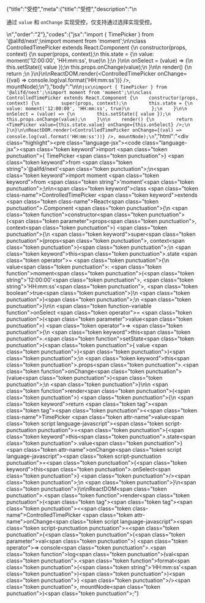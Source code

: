 {"title":"受控","meta":{"title":"受控","description":"\n<p>通过 <code>value</code> 和 <code>onChange</code> 实现受控，仅支持通过选择实现受控。</p>\n","order":"2"},"codes":{"jsx":"import { TimePicker } from '@alifd/next';\nimport moment from 'moment';\n\nclass ControlledTimePicker extends React.Component {\n    constructor(props, context) {\n        super(props, context);\n        this.state = {\n            value: moment('12:00:00', 'HH:mm:ss', true)\n        };\n    }\n\n    onSelect = (value) => {\n        this.setState({ value });\n        this.props.onChange(value);\n    }\n\n    render() {\n        return <TimePicker value={this.state.value} onChange={this.onSelect} />;\n    }\n}\n\nReactDOM.render(<ControlledTimePicker onChange={(val) => console.log(val.format('HH:mm:ss'))} />, mountNode);\n"},"body":"\n\n````jsx\nimport { TimePicker } from '@alifd/next';\nimport moment from 'moment';\n\nclass ControlledTimePicker extends React.Component {\n    constructor(props, context) {\n        super(props, context);\n        this.state = {\n            value: moment('12:00:00', 'HH:mm:ss', true)\n        };\n    }\n\n    onSelect = (value) => {\n        this.setState({ value });\n        this.props.onChange(value);\n    }\n\n    render() {\n        return <TimePicker value={this.state.value} onChange={this.onSelect} />;\n    }\n}\n\nReactDOM.render(<ControlledTimePicker onChange={(val) => console.log(val.format('HH:mm:ss'))} />, mountNode);\n````","html":"<script>(function(){'use strict';\n\nvar _createClass = function () { function defineProperties(target, props) { for (var i = 0; i < props.length; i++) { var descriptor = props[i]; descriptor.enumerable = descriptor.enumerable || false; descriptor.configurable = true; if (\"value\" in descriptor) descriptor.writable = true; Object.defineProperty(target, descriptor.key, descriptor); } } return function (Constructor, protoProps, staticProps) { if (protoProps) defineProperties(Constructor.prototype, protoProps); if (staticProps) defineProperties(Constructor, staticProps); return Constructor; }; }();\n\nvar _next = require('@alifd/next');\n\nvar _moment = require('moment');\n\nvar _moment2 = _interopRequireDefault(_moment);\n\nfunction _interopRequireDefault(obj) { return obj && obj.__esModule ? obj : { default: obj }; }\n\nfunction _classCallCheck(instance, Constructor) { if (!(instance instanceof Constructor)) { throw new TypeError(\"Cannot call a class as a function\"); } }\n\nfunction _possibleConstructorReturn(self, call) { if (!self) { throw new ReferenceError(\"this hasn't been initialised - super() hasn't been called\"); } return call && (typeof call === \"object\" || typeof call === \"function\") ? call : self; }\n\nfunction _inherits(subClass, superClass) { if (typeof superClass !== \"function\" && superClass !== null) { throw new TypeError(\"Super expression must either be null or a function, not \" + typeof superClass); } subClass.prototype = Object.create(superClass && superClass.prototype, { constructor: { value: subClass, enumerable: false, writable: true, configurable: true } }); if (superClass) Object.setPrototypeOf ? Object.setPrototypeOf(subClass, superClass) : subClass.__proto__ = superClass; }\n\nvar ControlledTimePicker = function (_React$Component) {\n    _inherits(ControlledTimePicker, _React$Component);\n\n    function ControlledTimePicker(props, context) {\n        _classCallCheck(this, ControlledTimePicker);\n\n        var _this = _possibleConstructorReturn(this, (ControlledTimePicker.__proto__ || Object.getPrototypeOf(ControlledTimePicker)).call(this, props, context));\n\n        _this.onSelect = function (value) {\n            _this.setState({ value: value });\n            _this.props.onChange(value);\n        };\n\n        _this.state = {\n            value: (0, _moment2.default)('12:00:00', 'HH:mm:ss', true)\n        };\n        return _this;\n    }\n\n    _createClass(ControlledTimePicker, [{\n        key: 'render',\n        value: function render() {\n            return React.createElement(_next.TimePicker, { value: this.state.value, onChange: this.onSelect });\n        }\n    }]);\n\n    return ControlledTimePicker;\n}(React.Component);\n\nReactDOM.render(React.createElement(ControlledTimePicker, { onChange: function onChange(val) {\n        return console.log(val.format('HH:mm:ss'));\n    } }), mountNode);})()</script><div class=\"highlight\"><pre class=\"language-jsx\"><code class=\"language-jsx\"><span class=\"token keyword\">import</span> <span class=\"token punctuation\">{</span> TimePicker <span class=\"token punctuation\">}</span> <span class=\"token keyword\">from</span> <span class=\"token string\">'@alifd/next'</span><span class=\"token punctuation\">;</span>\n<span class=\"token keyword\">import</span> moment <span class=\"token keyword\">from</span> <span class=\"token string\">'moment'</span><span class=\"token punctuation\">;</span>\n\n<span class=\"token keyword\">class</span> <span class=\"token class-name\">ControlledTimePicker</span> <span class=\"token keyword\">extends</span> <span class=\"token class-name\">React<span class=\"token punctuation\">.</span>Component</span> <span class=\"token punctuation\">{</span>\n    <span class=\"token function\">constructor</span><span class=\"token punctuation\">(</span><span class=\"token parameter\">props<span class=\"token punctuation\">,</span> context</span><span class=\"token punctuation\">)</span> <span class=\"token punctuation\">{</span>\n        <span class=\"token keyword\">super</span><span class=\"token punctuation\">(</span>props<span class=\"token punctuation\">,</span> context<span class=\"token punctuation\">)</span><span class=\"token punctuation\">;</span>\n        <span class=\"token keyword\">this</span><span class=\"token punctuation\">.</span>state <span class=\"token operator\">=</span> <span class=\"token punctuation\">{</span>\n            value<span class=\"token punctuation\">:</span> <span class=\"token function\">moment</span><span class=\"token punctuation\">(</span><span class=\"token string\">'12:00:00'</span><span class=\"token punctuation\">,</span> <span class=\"token string\">'HH:mm:ss'</span><span class=\"token punctuation\">,</span> <span class=\"token boolean\">true</span><span class=\"token punctuation\">)</span>\n        <span class=\"token punctuation\">}</span><span class=\"token punctuation\">;</span>\n    <span class=\"token punctuation\">}</span>\n\n    <span class=\"token function-variable function\">onSelect</span> <span class=\"token operator\">=</span> <span class=\"token punctuation\">(</span><span class=\"token parameter\">value</span><span class=\"token punctuation\">)</span> <span class=\"token operator\">=></span> <span class=\"token punctuation\">{</span>\n        <span class=\"token keyword\">this</span><span class=\"token punctuation\">.</span><span class=\"token function\">setState</span><span class=\"token punctuation\">(</span><span class=\"token punctuation\">{</span> value <span class=\"token punctuation\">}</span><span class=\"token punctuation\">)</span><span class=\"token punctuation\">;</span>\n        <span class=\"token keyword\">this</span><span class=\"token punctuation\">.</span>props<span class=\"token punctuation\">.</span><span class=\"token function\">onChange</span><span class=\"token punctuation\">(</span>value<span class=\"token punctuation\">)</span><span class=\"token punctuation\">;</span>\n    <span class=\"token punctuation\">}</span>\n\n    <span class=\"token function\">render</span><span class=\"token punctuation\">(</span><span class=\"token punctuation\">)</span> <span class=\"token punctuation\">{</span>\n        <span class=\"token keyword\">return</span> <span class=\"token tag\"><span class=\"token tag\"><span class=\"token punctuation\">&lt;</span><span class=\"token class-name\">TimePicker</span></span> <span class=\"token attr-name\">value</span><span class=\"token script language-javascript\"><span class=\"token script-punctuation punctuation\">=</span><span class=\"token punctuation\">{</span><span class=\"token keyword\">this</span><span class=\"token punctuation\">.</span>state<span class=\"token punctuation\">.</span>value<span class=\"token punctuation\">}</span></span> <span class=\"token attr-name\">onChange</span><span class=\"token script language-javascript\"><span class=\"token script-punctuation punctuation\">=</span><span class=\"token punctuation\">{</span><span class=\"token keyword\">this</span><span class=\"token punctuation\">.</span>onSelect<span class=\"token punctuation\">}</span></span> <span class=\"token punctuation\">/></span></span><span class=\"token punctuation\">;</span>\n    <span class=\"token punctuation\">}</span>\n<span class=\"token punctuation\">}</span>\n\nReactDOM<span class=\"token punctuation\">.</span><span class=\"token function\">render</span><span class=\"token punctuation\">(</span><span class=\"token tag\"><span class=\"token tag\"><span class=\"token punctuation\">&lt;</span><span class=\"token class-name\">ControlledTimePicker</span></span> <span class=\"token attr-name\">onChange</span><span class=\"token script language-javascript\"><span class=\"token script-punctuation punctuation\">=</span><span class=\"token punctuation\">{</span><span class=\"token punctuation\">(</span><span class=\"token parameter\">val</span><span class=\"token punctuation\">)</span> <span class=\"token operator\">=></span> console<span class=\"token punctuation\">.</span><span class=\"token function\">log</span><span class=\"token punctuation\">(</span>val<span class=\"token punctuation\">.</span><span class=\"token function\">format</span><span class=\"token punctuation\">(</span><span class=\"token string\">'HH:mm:ss'</span><span class=\"token punctuation\">)</span><span class=\"token punctuation\">)</span><span class=\"token punctuation\">}</span></span> <span class=\"token punctuation\">/></span></span><span class=\"token punctuation\">,</span> mountNode<span class=\"token punctuation\">)</span><span class=\"token punctuation\">;</span></code></pre></div>"}